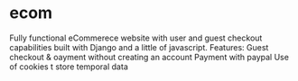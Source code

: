 # ecom
Fully functional eCommerece website with user and guest checkout capabilities built with Django and a little of javascript. 
Features:
Guest checkout & oayment without creating an account
Payment with paypal
Use of cookies t store temporal data
